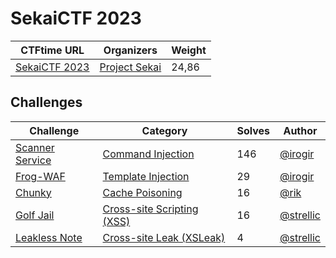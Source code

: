 # SekaiCTF 2023

| CTFtime URL                   | Organizers          | Weight  |
| ----------------------------- | ------------------- | ------- |
| [SekaiCTF 2023](https://ctftime.org/event/1923/) | [Project Sekai](https://ctftime.org/team/169557/)     | 24,86      |

## Challenges

| Challenge                   | Category          | Solves  | Author
| ----------------------------- | ------------------- | ------- | -------
| [Scanner Service](/gitbook/challenges/sekaictf2023/scanner-service.md) |  [Command Injection](/gitbook/categories/command-injection.md)   | 146  | [@irogir](irogir)
| [Frog-WAF](/gitbook/challenges/sekaictf2023/frog-waf.md) |  [Template Injection](/gitbook/categories/template-injection.md)   | 29  | [@irogir](irogir)
| [Chunky](/gitbook/challenges/sekaictf2023/chunky.md) |  [Cache Poisoning](/gitbook/categories/cache-poisoning.md)   | 16  | [@rik](rik)
| [Golf Jail](/gitbook/challenges/sekaictf2023/golf-jail.md) |  [Cross-site Scripting (XSS)](/gitbook/categories/xss.md)   | 16  | [@strellic](strellic)
| [Leakless Note](/gitbook/challenges/sekaictf2023/leakless-note.md) |  [Cross-site Leak (XSLeak)](/gitbook/categories/xsleak.md)   | 4  | [@strellic](strellic)
